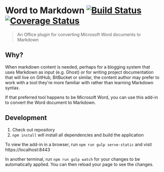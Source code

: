 # Word to Markdown [![Build Status](https://travis-ci.org/TomSeldon/office-365-hackathon.svg?branch=master)](https://travis-ci.org/TomSeldon/office-365-hackathon) [![Coverage Status](https://coveralls.io/repos/TomSeldon/office-365-hackathon/badge.svg?branch=master&service=github)](https://coveralls.io/github/TomSeldon/office-365-hackathon?branch=master)

> An Office plugin for converting Microsoft Word documents to Markdown

## Why?

When markdown content is needed, perhaps for a blogging system that uses Markdown as input (e.g. Ghost) or for writing project documentation
that will live on GitHub, BitBucket or similar, the content author may prefer to work with a tool they're more familiar with rather
than learning Markdown syntax.

If that preferred tool happens to be Microsoft Word, you can use this add-in to convert the Word document to Markdown.

## Development

1. Check out repository
1. `npm install` will install all dependencies and build the application

To view the add-in in a browser, run `npm run gulp serve-static` and visit https://localhost:8443

In another terminal, run `npm run gulp watch` for your changes to be automatically applied. You can then reload your page to see the changes.

